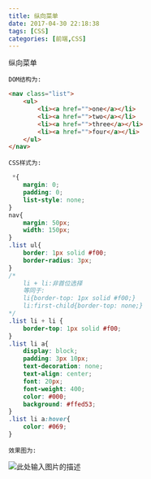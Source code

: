 ```yaml
---
title: 纵向菜单
date: 2017-04-30 22:18:38
tags: [CSS]
categories: [前端,CSS]
---
```

纵向菜单
<!--more-->
` DOM结构为: `
```html
<nav class="list">
    <ul>
        <li><a href="">one</a></li>
        <li><a href="">two</a></li>
        <li><a href="">three</a></li>
        <li><a href="">four</a></li>
    </ul>
</nav>
```
` CSS样式为: `
```css
 *{
    margin: 0;
    padding: 0;
    list-style: none;
}
nav{
    margin: 50px;
    width: 150px;
}
.list ul{
    border: 1px solid #f00;
    border-radius: 3px;
}
/*
    li + li:非首位选择
    等同于:
    li{border-top: 1px solid #f00;}
    li:first-child{border-top: none;}
*/
.list li + li {
    border-top: 1px solid #f00;
}
.list li a{
    display: block;
    padding: 3px 10px;
    text-decoration: none;
    text-align: center;
    font: 20px;
    font-weight: 400;
    color: #000;
    background: #ffed53;
}
.list li a:hover{
    color: #069;
}       
```
` 效果图为: `

![此处输入图片的描述][1]


  [1]: http://chuantu.biz/t5/76/1493562230x2890174435.jpg